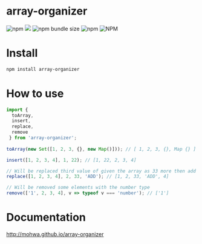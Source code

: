 # array-organizer

![npm](https://img.shields.io/npm/v/array-organizer) [![](https://data.jsdelivr.com/v1/package/npm/array-organizer/badge)](https://www.jsdelivr.com/package/npm/array-organizer) ![npm bundle size](https://img.shields.io/bundlephobia/min/array-organizer) ![npm](https://img.shields.io/npm/dm/array-organizer) ![NPM](https://img.shields.io/npm/l/array-organizer)
 
 # Install
 
 ```bash
 npm install array-organizer
 ```

# How to use

```javascript
import { 
  toArray,
  insert,
  replace,
  remove
 } from 'array-organizer';
 
toArray(new Set([1, 2, 3, {}, new Map()])); // [ 1, 2, 3, {}, Map {} ]

insert([1, 2, 3, 4], 1, 22); // [1, 22, 2, 3, 4]

// Will be replaced third value of given the array as 33 more then add 'ADD'
replace([1, 2, 3, 4], 2, 33, 'ADD'); // [1, 2, 33, 'ADD', 4]

// Will be removed some elements with the number type
remove(['1', 2, 3, 4], v => typeof v === 'number'); // ['1']
```

# Documentation

http://mohwa.github.io/array-organizer
